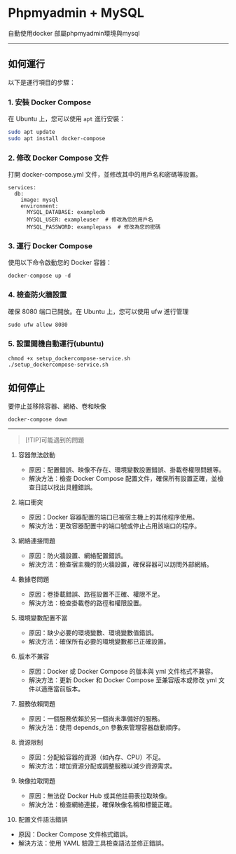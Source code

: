 # Phpmyadmin + MySQL 

自動使用docker 部屬phpmyadmin環境與mysql

- - -

## 如何運行

以下是運行項目的步驟：

### 1. 安裝 Docker Compose

在 Ubuntu 上，您可以使用 `apt` 進行安裝：

```bash
sudo apt update
sudo apt install docker-compose
```

### 2. 修改 Docker Compose 文件

打開 docker-compose.yml 文件，並修改其中的用戶名和密碼等設置。

```
services:
  db:
    image: mysql
    environment:
      MYSQL_DATABASE: exampledb
      MYSQL_USER: exampleuser  # 修改為您的用戶名
      MYSQL_PASSWORD: examplepass  # 修改為您的密碼
```

### 3. 運行 Docker Compose

使用以下命令啟動您的 Docker 容器：
```
docker-compose up -d
```

### 4. 檢查防火牆設置

確保 8080 端口已開放。在 Ubuntu 上，您可以使用 ufw 進行管理
```
sudo ufw allow 8080
```
### 5. 設置開機自動運行(ubuntu)

```
chmod +x setup_dockercompose-service.sh
./setup_dockercompose-service.sh
```


## 如何停止

要停止並移除容器、網絡、卷和映像
```
docker-compose down
```

- - -


> [!TIP]可能遇到的問題


1. 容器無法啟動

    - 原因：配置錯誤、映像不存在、環境變數設置錯誤、掛載卷權限問題等。
    - 解決方法：檢查 Docker Compose 配置文件，確保所有設置正確，並檢查日誌以找出具體錯誤。

2. 端口衝突

   - 原因：Docker 容器配置的端口已被宿主機上的其他程序使用。
   - 解決方法：更改容器配置中的端口號或停止占用該端口的程序。

3. 網絡連接問題

   - 原因：防火牆設置、網絡配置錯誤。
   - 解決方法：檢查宿主機的防火牆設置，確保容器可以訪問外部網絡。

4. 數據卷問題

   - 原因：卷掛載錯誤、路徑設置不正確、權限不足。
   - 解決方法：檢查掛載卷的路徑和權限設置。

5. 環境變數配置不當

   - 原因：缺少必要的環境變數、環境變數值錯誤。
   - 解決方法：確保所有必要的環境變數都已正確設置。

6. 版本不兼容

   - 原因：Docker 或 Docker Compose 的版本與 yml 文件格式不兼容。
   - 解決方法：更新 Docker 和 Docker Compose 至兼容版本或修改 yml 文件以適應當前版本。

7. 服務依賴問題

   - 原因：一個服務依賴於另一個尚未準備好的服務。
   - 解決方法：使用 depends_on 參數來管理容器啟動順序。

8. 資源限制

   - 原因：分配給容器的資源（如內存、CPU）不足。
   - 解決方法：增加資源分配或調整服務以減少資源需求。

9. 映像拉取問題

   - 原因：無法從 Docker Hub 或其他註冊表拉取映像。
   - 解決方法：檢查網絡連接，確保映像名稱和標籤正確。

10. 配置文件語法錯誤

   - 原因：Docker Compose 文件格式錯誤。
   - 解決方法：使用 YAML 驗證工具檢查語法並修正錯誤。

